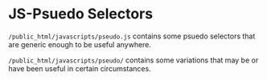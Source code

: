JS-Psuedo Selectors
===================

`/public_html/javascripts/pseudo.js` contains some psuedo selectors
that are generic enough to be useful anywhere.

`/public_html/javascripts/pseudo/` contains some variations that may be
or have been useful in certain circumstances.